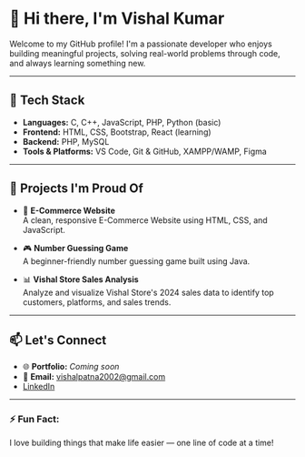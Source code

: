 # 👋 Hi there, I'm Vishal Kumar

Welcome to my GitHub profile! I'm a passionate developer who enjoys building meaningful projects, solving real-world problems through code, and always learning something new.

---

## 🔧 Tech Stack
- **Languages:** C, C++, JavaScript, PHP, Python (basic)
- **Frontend:** HTML, CSS, Bootstrap, React (learning)
- **Backend:** PHP, MySQL
- **Tools & Platforms:** VS Code, Git & GitHub, XAMPP/WAMP, Figma

---

## 📌 Projects I'm Proud Of
- 🛒 **E-Commerce Website**  
  A clean, responsive E-Commerce Website using HTML, CSS, and JavaScript.

-  🎮 **Number Guessing Game**  
  A beginner-friendly number guessing game built using Java.

-  📊 **Vishal Store Sales Analysis**  
  Analyze and visualize Vishal Store's 2024 sales data to identify top customers, platforms, and sales trends.

---

## 📫 Let's Connect
- 🌐 **Portfolio:** _Coming soon_
- 📧 **Email:** vishalpatna2002@gmail.com
- [LinkedIn](https://www.linkedin.com/in/vishal-kumar-v6)


---

### ⚡ Fun Fact:
I love building things that make life easier — one line of code at a time!
